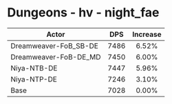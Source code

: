 # Dungeons - hv - night_fae
| Actor | DPS | Increase |
|---|:---:|:---:|
|Dreamweaver-FoB_SB-DE|7486|6.52%|
|Dreamweaver-FoB-DE_MD|7450|6.00%|
|Niya-NTB-DE|7447|5.96%|
|Niya-NTP-DE|7246|3.10%|
|Base|7028|0.00%|
